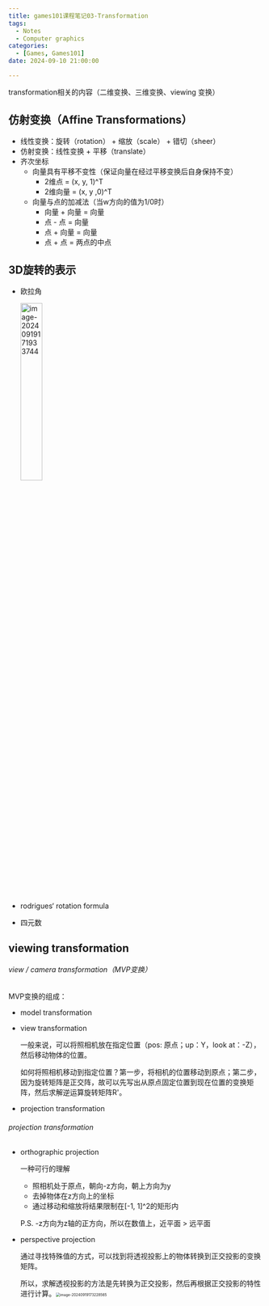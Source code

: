 ```yaml
---
title: games101课程笔记03-Transformation
tags: 
  - Notes
  - Computer graphics
categories: 
  - [Games, Games101]
date: 2024-09-10 21:00:00

---
```


transformation相关的内容（二维变换、三维变换、viewing 变换）

<!-- more -->

## 仿射变换（Affine Transformations）

- 线性变换：旋转（rotation） + 缩放（scale） + 错切（sheer）
- 仿射变换：线性变换 + 平移（translate）
- 齐次坐标
  - 向量具有平移不变性（保证向量在经过平移变换后自身保持不变）
    - 2维点 = (x, y, 1)^T
    - 2维向量 = (x, y ,0)^T
  - 向量与点的加减法（当w方向的值为1/0时）
    - 向量 + 向量 = 向量
    - 点 - 点 = 向量
    - 点 + 向量 = 向量
    - 点 + 点 = 两点的中点

## 3D旋转的表示

- 欧拉角

  <img src="C:/Users/hxx/AppData/Roaming/Typora/typora-user-images/image-20240919171933744.png" alt="image-20240919171933744" style="width:30%;" />

- rodrigues‘ rotation formula

- 四元数

## viewing transformation

###### view / camera transformation（MVP变换）

MVP变换的组成：

- model transformation

- view transformation

  一般来说，可以将照相机放在指定位置（pos: 原点；up：Y，look at：-Z），然后移动物体的位置。

  如何将照相机移动到指定位置？第一步，将相机的位置移动到原点；第二步，因为旋转矩阵是正交阵，故可以先写出从原点固定位置到现在位置的变换矩阵，然后求解逆运算旋转矩阵R'。

- projection transformation

###### projection transformation

- orthographic projection

  一种可行的理解

  - 照相机处于原点，朝向-z方向，朝上方向为y
  - 去掉物体在z方向上的坐标
  - 通过移动和缩放将结果限制在[-1, 1]^2的矩形内

  P.S. -z方向为z轴的正方向，所以在数值上，近平面  > 远平面

- perspective projection

  通过寻找特殊值的方式，可以找到将透视投影上的物体转换到正交投影的变换矩阵。

  所以，求解透视投影的方法是先转换为正交投影，然后再根据正交投影的特性进行计算。<img src="https://pic-poivre.oss-cn-hangzhou.aliyuncs.com/pics/image-20240919173228565.png" alt="image-20240919173228565" style="zoom:50%;" />